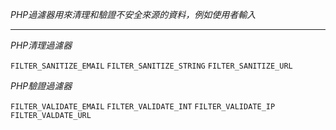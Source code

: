 *PHP過濾器用來清理和驗證不安全來源的資料，例如使用者輸入*

***

*PHP清理過濾器*

`FILTER_SANITIZE_EMAIL`
`FILTER_SANITIZE_STRING`
`FILTER_SANITIZE_URL`

*PHP驗證過濾器*

`FILTER_VALIDATE_EMAIL`
`FILTER_VALIDATE_INT`
`FILTER_VALIDATE_IP`
`FILTER_VALDATE_URL`